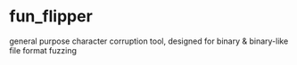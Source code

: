 # fun_flipper
general purpose character corruption tool, designed for binary &amp; binary-like file format fuzzing
